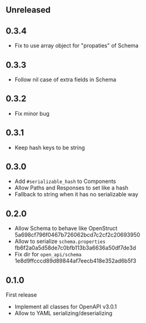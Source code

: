 ## Unreleased

## 0.3.4
* Fix to use array object for "propaties" of Schema

## 0.3.3
* Follow nil case of extra fields in Schema

## 0.3.2
* Fix minor bug

## 0.3.1
* Keep hash keys to be string

## 0.3.0
* Add `#serializable_hash` to Components
* Allow Paths and Responses to set like a hash
* Fallback to string when it has no serializable way

## 0.2.0
* Allow Schema to behave like OpenStruct 5a698cf796f0467b726062bcd7c2cf2c20693950
* Allow to serialize `schema.properties` fb6f2a0a5d58de7c0bfb113b3a6636a50df7de3d
* Fix dir for `open_api/schema` 1e8d9ffcccd89d89844af7eecb418e352ad6b5f3


## 0.1.0
First release

* Implement all classes for OpenAPI v3.0.1
* Allow to YAML serializing/deserializing
